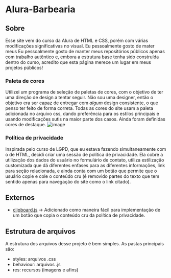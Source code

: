 # Alura-Barbearia
  

## Sobre

Esse site vem do curso da Alura de HTML e CSS, porém com várias modificações significativas no visual.
Eu pessoalmente gosto de mater meus
Eu pessoalmente gosto de manter meus repositórios públicos apenas com trabalho autêntico e, embora a estrutura base tenha sido construída dentro do curso, acredito que esta página merece um lugar em meus projetos públicos!

### Paleta de cores
Utilizei um programa de seleção de paletas de cores, com o objetivo de ter uma direção de design a tentar seguir. Não sou uma designer, então o objetivo era ser capaz de entregar com *algum* design consistente, o que penso ter feito de forma correta.
Todas as cores do site usam a paleta adicionada no arquivo css, dando preferência para os estilos principais e usando modificações sutis na maior parte dos casos. Ainda foram definidas cores de destaque.
![image](https://user-images.githubusercontent.com/65673894/161838971-8b08514b-5614-4f39-a18b-0acb2f417480.png)


### Política de privacidade

Inspirada pelo curso de LGPD, que eu estava fazendo simultaneamente com o de HTML, decidi criar uma sessão de política de privacidade. Ela cobre a utilização dos dados do usuário no formulário de contato, utiliza estilização customizada que dá diferentes enfases para as diferentes informações, link para seção relacionada, e ainda conta com um botão que permite que o usuário copie e cole o conteúdo cru (é removido partes do texto que tem sentido apenas para navegação do site como o link citado).  
 

## Externos
- [clipboard.js](https://clipboardjs.com/) -> Adicionado como maneira fácil para implementação de um botão que copia o conteúdo cru da política de privacidade.



## Estrutura de arquivos
A estrutura dos arquivos desse projeto é bem simples. As pastas principais são: 
- styles: arquivos .css
- behaviour: arquivos .js
- res: recursos (imagens e afins) 
 
